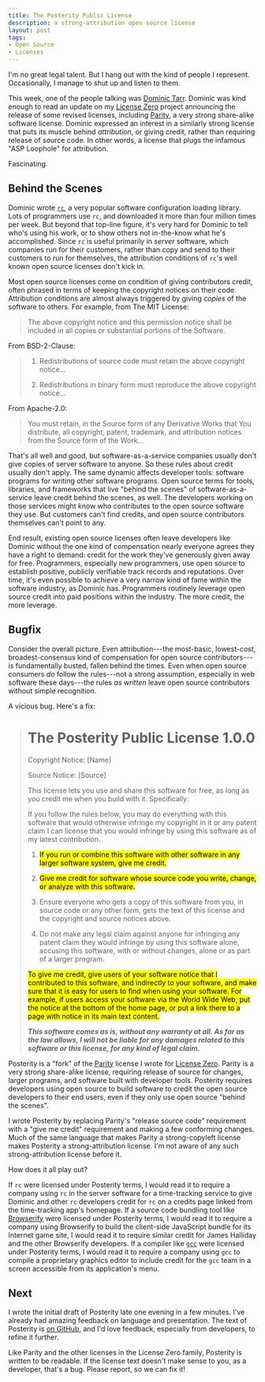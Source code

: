 ```yaml
---
title: The Posterity Public License
description: a strong-attribution open source license
layout: post
tags:
- Open Source
- Licenses
---
```


I'm no great legal talent.  But I hang out with the kind of people I represent.  Occasionally, I manage to shut up and listen to them.

This week, one of the people talking was [Dominic Tarr](https://twitter.com/dominictarr).  Dominic was kind enough to read an update on my [License Zero](https://licensezero.com) project announcing the release of some revised licenses, including [Parity](https://licensezero.com/licenses/parity), a very strong share-alike software license.  Dominic expressed an interest in a similarly strong license that puts its muscle behind _attribution_, or giving credit, rather than requiring release of source code.  In other words, a license that plugs the infamous "ASP Loophole" for attribution.

Fascinating.

## Behind the Scenes

Dominic wrote [`rc`](https://www.npmjs.com/package/rc), a very popular software configuration loading library.  Lots of programmers use `rc`, and downloaded it more than four million times per week.  But beyond that top-line figure, it's very hard for Dominic to tell who's using his work, or to show others not in-the-know what he's accomplished.  Since `rc` is useful primarily in _server_ software, which companies run for their customers, rather than copy and send to their customers to run for themselves, the attribution conditions of `rc`'s well known open source licenses don't kick in.

Most open source licenses come on condition of giving contributors credit, often phrased in terms of keeping the copyright notices on their code.  Attribution conditions are almost always triggered by giving _copies_ of the software to others.  For example, from The MIT License:

> The above copyright notice and this permission notice shall be included in all copies or substantial portions of the Software.

From BSD-2-Clause:

> 1. Redistributions of source code must retain the above copyright notice...
>
> 2. Redistributions in binary form must reproduce the above copyright notice...

From Apache-2.0:

> You must retain, in the Source form of any Derivative Works that You distribute, all copyright, patent, trademark, and attribution notices from the Source form of the Work...

That's all well and good, but software-as-a-service companies usually don't give copies of server software to anyone.  So these rules about credit usually don't apply.  The same dynamic affects developer tools: software programs for writing other software programs.  Open source terms for tools, libraries, and frameworks that live "behind the scenes" of software-as-a-service leave credit behind the scenes, as well.  The developers working on those services might know who contributes to the open source software they use.  But customers can't find credits, and open source contributors themselves can't point to any.

End result, existing open source licenses often leave developers like Dominic without the one kind of compensation nearly everyone agrees they have a right to demand: credit for the work they've generously given away for free.  Programmers, especially new programmers, use open source to establish positive, publicly verifiable track records and reputations.  Over time, it's even possible to achieve a very narrow kind of fame within the software industry, as Dominic has.  Programmers routinely leverage open source credit into paid positions within the industry.  The more credit, the more leverage.

## Bugfix

Consider the overall picture.  Even attribution---the most-basic, lowest-cost, broadest-consensus kind of compensation for open source contributors---is fundamentally busted, fallen behind the times.  Even when open source consumers _do_ follow the rules---not a strong assumption, especially in web software these days---the rules _as written_ leave open source contributors without simple recognition.

A vicious bug.  Here's a fix:

> # The Posterity Public License 1.0.0
>
> Copyright Notice: [Name]
>
> Source Notice: [Source]
>
> This license lets you use and share this software for free, as
> long as you credit me when you build with it. Specifically:
>
> If you follow the rules below, you may do everything with
> this software that would otherwise infringe my copyright in
> it or any patent claim I can license that you would infringe
> by using this software as of my latest contribution.
>
> 1. <mark>If you run or combine this software with other software in
>    any larger software system, give me credit.</mark>
>
> 2. <mark>Give me credit for software whose source code you write,
>    change, or analyze with this software.</mark>
>
> 3. Ensure everyone who gets a copy of this software from you,
>    in source code or any other form, gets the text of this
>    license and the copyright and source notices above.
>
> 4. Do not make any legal claim against anyone for infringing
>    any patent claim they would infringe by using this software
>    alone, accusing this software, with or without changes,
>    alone or as part of a larger program.
>
> <mark>To give me credit, give users of your software notice that I
> contributed to this software, and indirectly to your software,
> and make sure that it is easy for users to find when using your
> software. For example, if users access your software via the
> World Wide Web, put the notice at the bottom of the home page, or
> put a link there to a page with notice in its main text content.</mark>
>
> ***This software comes as is, without any warranty at all. As far
> as the law allows, I will not be liable for any damages related
> to this software or this license, for any kind of legal claim.***

Posterity is a "fork" of the [Parity](https://licensezero.com/licenses/parity) license I wrote for [License Zero](https://licensezero.com).  Parity is a very strong share-alike license, requiring release of source for changes, larger programs, and software built with developer tools.  Posterity requires developers using open source to build software to credit the open source developers to their end users, even if they only use open source "behind the scenes".

I wrote Posterity by replacing Parity's "release source code" requirement with a "give me credit" requirement and making a few conforming changes.  Much of the same language that makes Parity a strong-copyleft license makes Posterity a strong-attribution license.  I'm not aware of any such strong-attribution license before it.

How does it all play out?

If `rc` were licensed under Posterity terms, I would read it to require a company using `rc` in the server software for a time-tracking service to give Dominic and other `rc` developers credit for `rc` on a credits page linked from the time-tracking app's homepage.  If a source code bundling tool like [Browserify](https://browserify.org) were licensed under Posterity terms, I would read it to require a company using Browserify to build the client-side JavaScript bundle for its Internet game site, I would read it to require similar credit for James Halliday and the other Browserify developers.  If a compiler like [`gcc`](https://gcc.gnu.org/) were licensed under Posterity terms, I would read it to require a company using `gcc` to compile a proprietary graphics editor to include credit for the `gcc` team in a screen accessible from its application's menu.

## Next

I wrote the initial draft of Posterity late one evening in a few minutes.  I've already had amazing feedback on language and presentation.  The text of Posterity is [on GitHub](https://github.com/berneout/posterity-public-license), and I'd love feedback, especially from developers, to refine it further.

Like Parity and the other licenses in the License Zero family, Posterity is written to be readable.  If the license text doesn't make sense to you, as a developer, that's a bug.  Please report, so we can fix it!
